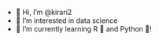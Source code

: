 - 👋 Hi, I’m @kirari2
- 👀 I’m interested in data science
- 🌱 I’m currently learning R 🔵 and Python 🐍!

<!---
kirari2/kirari2 is a ✨ special ✨ repository because its `README.md` (this file) appears on your GitHub profile.
You can click the Preview link to take a look at your changes.
--->
